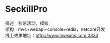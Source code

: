# SeckillPro<br/>
描述：秒杀活动，模拟<br/>
架构：mvc+webapi+console+redis，netcore开发<br/>
线上效果地址：http://www.lovexins.com:3333<br/>
